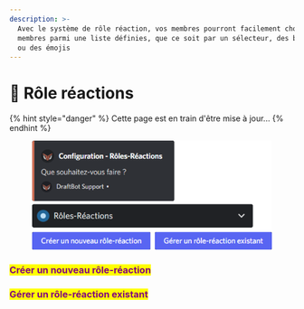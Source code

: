 ```yaml
---
description: >-
  Avec le système de rôle réaction, vos membres pourront facilement choisir des
  membres parmi une liste définies, que ce soit par un sélecteur, des boutons,
  ou des émojis
---
```


# 🔘 Rôle réactions

{% hint style="danger" %}
Cette page est en train d'être mise à jour...
{% endhint %}

<figure><img src="../../.gitbook/assets/Rôles réactions.png" alt=""><figcaption></figcaption></figure>

### <mark style="color:purple;">Créer un nouveau rôle-réaction</mark>



### <mark style="color:purple;">Gérer un rôle-réaction existant</mark>

